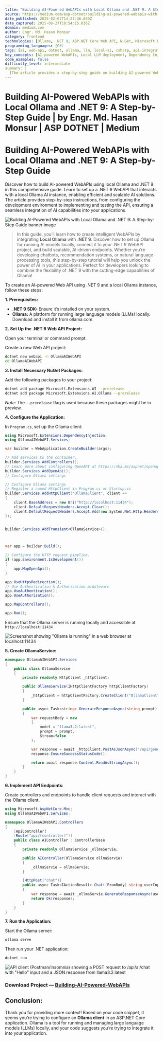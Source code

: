 ```yaml
---
title: "Building AI-Powered WebAPIs with Local Ollama and .NET 9: A Step-by-Step Guide | by Engr. Md. Hasan Monsur | ASP DOTNET | Medium"
source: https://medium.com/asp-dotnet/building-ai-powered-webapis-with-local-ollama-and-net-9-a-step-by-step-guide-cc0c99a9a4a6
date_published: 2025-02-07T14:27:36.650Z
date_captured: 2025-08-27T10:54:15.036Z
domain: medium.com
author: Engr. Md. Hasan Monsur
category: frontend
technologies: [Ollama, .NET 9, ASP.NET Core Web API, NuGet, Microsoft.Extensions.AI, Microsoft.Extensions.AI.Ollama, HttpClient, HttpClientFactory, OpenAPI, HTTP, Large Language Models (LLMs), llama3.2, GitHub, Postman]
programming_languages: [C#]
tags: [ai, web-api, dotnet, ollama, llm, local-ai, csharp, api-integration, backend, development]
key_concepts: [AI-powered WebAPIs, Local LLM deployment, Dependency Injection, API integration, Large Language Models, HTTP client, Web API development, Request/Response handling]
code_examples: false
difficulty_level: intermediate
summary: |
  [The article provides a step-by-step guide on building AI-powered WebAPIs by integrating local Ollama with a .NET 9 application. It details the process from setting up the .NET 9 Web API project and installing required NuGet packages to configuring the Ollama client in `Program.cs`. The guide further explains how to create an `OllamaService` for interacting with the local LLM and implement API endpoints to handle chat requests. This tutorial enables developers to build scalable, AI-driven endpoints using local large language models. It concludes with instructions on running the application and testing the AI endpoint.]
---
```

# Building AI-Powered WebAPIs with Local Ollama and .NET 9: A Step-by-Step Guide | by Engr. Md. Hasan Monsur | ASP DOTNET | Medium

# **Building AI-Powered WebAPIs with Local Ollama and .NET 9: A Step-by-Step Guide**

Discover how to build AI-powered WebAPIs using local Ollama and .NET 9 in this comprehensive guide. Learn to set up a .NET 9 WebAPI that interacts with a local Ollama AI instance, enabling efficient and scalable AI solutions. The article provides step-by-step instructions, from configuring the development environment to implementing and testing the API, ensuring a seamless integration of AI capabilities into your applications.

![Building AI-Powered WebAPIs with Local Ollama and .NET 9: A Step-by-Step Guide banner image](https://miro.medium.com/v2/resize:fit:700/1*y5r9AftBHaFICecZbdGG5Q.png)

> In this guide, you’ll learn how to create intelligent WebAPIs by integrating **Local Ollama** with **.NET 9**. Discover how to set up Ollama for running AI models locally, connect it to your .NET 9 WebAPI project, and build scalable, AI-driven endpoints. Whether you’re developing chatbots, recommendation systems, or natural language processing tools, this step-by-step tutorial will help you unlock the power of AI in your applications. Perfect for developers looking to combine the flexibility of .NET 9 with the cutting-edge capabilities of Ollama!

To create an AI-powered Web API using .NET 9 and a local Ollama instance, follow these steps:

**1. Prerequisites:**

*   **.NET 9 SDK:** Ensure it’s installed on your system.
*   **Ollama:** A platform for running large language models (LLMs) locally. Download and install it from ollama.com.

**2. Set Up the .NET 9 Web API Project:**

Open your terminal or command prompt.

Create a new Web API project:

```bash
dotnet new webapi -n OllamaAIWebAPI
cd OllamaAIWebAPI
```

**3. Install Necessary NuGet Packages:**

Add the following packages to your project:

```bash
dotnet add package Microsoft.Extensions.AI --prerelease
dotnet add package Microsoft.Extensions.AI.Ollama --prerelease
```

*Note:* The `--prerelease` flag is used because these packages might be in preview.

**4. Configure the Application:**

In `Program.cs`, set up the Ollama client:

```csharp
using Microsoft.Extensions.DependencyInjection;
using OllamaAIWebAPI.Services;

var builder = WebApplication.CreateBuilder(args);

// Add services to the container.
builder.Services.AddControllers();
// Learn more about configuring OpenAPI at https://aka.ms/aspnet/openapi
builder.Services.AddOpenApi();
// Configure Ollama settings

// Configure Ollama settings
// Register a named HttpClient in Program.cs or Startup.cs
builder.Services.AddHttpClient("OllamaClient", client =>
{
    client.BaseAddress = new Uri("http://localhost:11434");
    client.DefaultRequestHeaders.Accept.Clear();
    client.DefaultRequestHeaders.Accept.Add(new System.Net.Http.Headers.MediaTypeWithQualityHeaderValue("application/json"));
});


builder.Services.AddTransient<OllamaService>();



var app = builder.Build();

// Configure the HTTP request pipeline.
if (app.Environment.IsDevelopment())
{
    app.MapOpenApi();
}

app.UseHttpsRedirection();
// Use Authentication & Authorization middleware
app.UseAuthentication();
app.UseAuthorization();

app.MapControllers();

app.Run();
```

Ensure that the Ollama server is running locally and accessible at `http://localhost:11434`

![Screenshot showing "Ollama is running" in a web browser at localhost:11434](https://miro.medium.com/v2/resize:fit:398/1*4jbOZ0VM0IGDfTWT8yr2Rg.png)

**5. Create OllamaService:**

```csharp
namespace OllamaAIWebAPI.Services
{
    public class OllamaService
    {
        private readonly HttpClient _httpClient;

        public OllamaService(IHttpClientFactory httpClientFactory)
        {
            _httpClient = httpClientFactory.CreateClient("OllamaClient");
        }

        public async Task<string> GenerateResponseAsync(string prompt)
        {
            var requestBody = new
            {
                model = "llama3.2:latest",
                prompt = prompt,
                Stream=false
            };

            var response = await _httpClient.PostAsJsonAsync("/api/generate", requestBody);
            response.EnsureSuccessStatusCode();

            return await response.Content.ReadAsStringAsync();
        }
    }
}
```

**6. Implement API Endpoints:**

Create controllers and endpoints to handle client requests and interact with the Ollama client.

```csharp
using Microsoft.AspNetCore.Mvc;
using OllamaAIWebAPI.Services;

namespace OllamaAIWebAPI.Controllers
{
    [ApiController]
    [Route("api/[controller]")]
    public class AIController : ControllerBase
    {
        private readonly OllamaService _ollmaServie;

        public AIController(OllamaService ollmaServie)
        {
            _ollmaServie = ollmaServie;
        }

        [HttpPost("chat")]
        public async Task<IActionResult> Chat([FromBody] string userInput)
        {
            var response = await _ollmaServie.GenerateResponseAsync(userInput);
            return Ok(response);
        }
    }
}
```

**7. Run the Application:**

Start the Ollama server:

```bash
ollama serve
```

Then run your .NET application:

```bash
dotnet run
```

![API client (Postman/Insomnia) showing a POST request to /api/ai/chat with "Hello" input and a JSON response from llama3.2:latest](https://miro.medium.com/v2/resize:fit:700/1*HEbnyQSf_win2YYDAk8IMg.png)

### Download Project — [Building-AI-Powered-WebAPIs](https://github.com/hasanmonsur/Building-AI-Powered-WebAPIs)

## Conclusion:

Thank you for providing more context! Based on your code snippet, it seems you’re trying to configure an **Ollama client** in an ASP.NET Core application. Ollama is a tool for running and managing large language models (LLMs) locally, and your code suggests you’re trying to integrate it into your application.